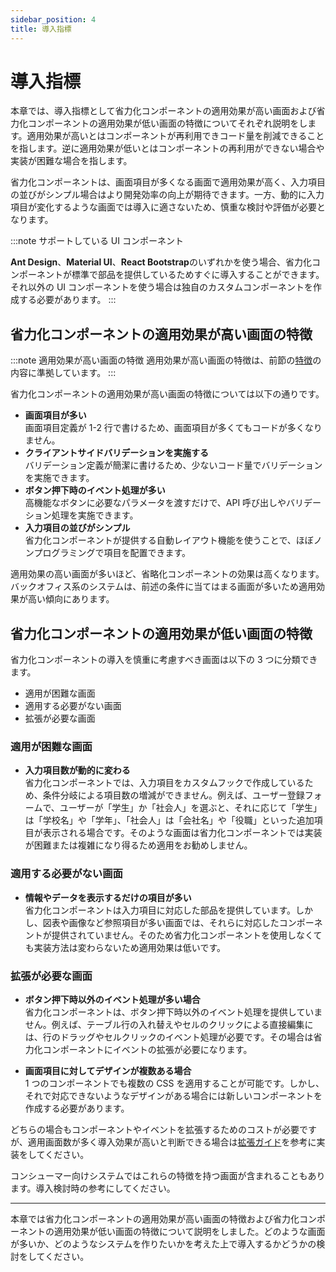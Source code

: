 ```yaml
---
sidebar_position: 4
title: 導入指標
---
```


# 導入指標

本章では、導入指標として省力化コンポーネントの適用効果が高い画面および省力化コンポーネントの適用効果が低い画面の特徴についてそれぞれ説明をします。適用効果が高いとはコンポーネントが再利用できコード量を削減できることを指します。逆に適用効果が低いとはコンポーネントの再利用ができない場合や実装が困難な場合を指します。

省力化コンポーネントは、画面項目が多くなる画面で適用効果が高く、入力項目の並びがシンプル場合はより開発効率の向上が期待できます。一方、動的に入力項目が変化するような画面では導入に適さないため、慎重な検討や評価が必要となります。

:::note サポートしている UI コンポーネント

<strong>Ant Design</strong>、<strong>Material UI</strong>、<strong>React Bootstrap</strong>のいずれかを使う場合、省力化コンポーネントが標準で部品を提供しているためすぐに導入することができます。それ以外の UI コンポーネントを使う場合は独自のカスタムコンポーネントを作成する必要があります。
:::

## 省力化コンポーネントの適用効果が高い画面の特徴

:::note 適用効果が高い画面の特徴
適用効果が高い画面の特徴は、前節の[特徴](./features.md)の内容に準拠しています。
:::

省力化コンポーネントの適用効果が高い画面の特徴については以下の通りです。

- <strong>画面項目が多い</strong>  
  画面項目定義が 1-2 行で書けるため、画面項目が多くてもコードが多くなりません。
- <strong>クライアントサイドバリデーションを実施する</strong>  
  バリデーション定義が簡潔に書けるため、少ないコード量でバリデーションを実施できます。
- <strong>ボタン押下時のイベント処理が多い</strong>  
  高機能なボタンに必要なパラメータを渡すだけで、API 呼び出しやバリデーション処理を実施できます。
- <strong>入力項目の並びがシンプル</strong>  
  省力化コンポーネントが提供する自動レイアウト機能を使うことで、ほぼノンプログラミングで項目を配置できます。

適用効果の高い画面が多いほど、省略化コンポーネントの効果は高くなります。バックオフィス系のシステムは、前述の条件に当てはまる画面が多いため適用効果が高い傾向にあります。

## 省力化コンポーネントの適用効果が低い画面の特徴

省力化コンポーネントの導入を慎重に考慮すべき画面は以下の 3 つに分類できます。

- 適用が困難な画面
- 適用する必要がない画面
- 拡張が必要な画面

### 適用が困難な画面

- <strong>入力項目数が動的に変わる</strong>  
  省力化コンポーネントでは、入力項目をカスタムフックで作成しているため、条件分岐による項目数の増減ができません。例えば、ユーザー登録フォームで、ユーザーが「学生」か「社会人」を選ぶと、それに応じて「学生」は「学校名」や「学年」、「社会人」は「会社名」や「役職」といった追加項目が表示される場合です。そのような画面は省力化コンポーネントでは実装が困難または複雑になり得るため適用をお勧めしません。

### 適用する必要がない画面

- <strong>情報やデータを表示するだけの項目が多い</strong>  
   省力化コンポーネントは入力項目に対応した部品を提供しています。しかし、図表や画像など参照項目が多い画面では、それらに対応したコンポーネントが提供されていません。そのため省力化コンポーネントを使用しなくても実装方法は変わらないため適用効果は低いです。

### 拡張が必要な画面

- <strong>ボタン押下時以外のイベント処理が多い場合</strong>  
  省力化コンポーネントは、ボタン押下時以外のイベント処理を提供していません。例えば、テーブル行の入れ替えやセルのクリックによる直接編集には、行のドラッグやセルクリックのイベント処理が必要です。その場合は省力化コンポーネントにイベントの拡張が必要になります。

- <strong>画面項目に対してデザインが複数ある場合</strong>  
  1 つのコンポーネントでも複数の CSS を適用することが可能です。しかし、それで対応できないようなデザインがある場合には新しいコンポーネントを作成する必要があります。

どちらの場合もコンポーネントやイベントを拡張するためのコストが必要ですが、適用画面数が多く導入効果が高いと判断できる場合は[拡張ガイド](../category/拡張ガイド/)を参考に実装をしてください。

コンシューマー向けシステムではこれらの特徴を持つ画面が含まれることもあります。導入検討時の参考にしてください。

<hr/>
本章では省力化コンポーネントの適用効果が高い画面の特徴および省力化コンポーネントの適用効果が低い画面の特徴について説明をしました。どのような画面が多いか、どのようなシステムを作りたいかを考えた上で導入するかどうかの検討をしてください。
